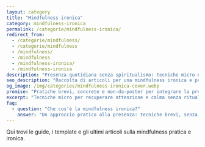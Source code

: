 ```yaml
---
layout: category
title: "Mindfulness ironica"
category: mindfulness-ironica
permalink: /categorie/mindfulness-ironica/
redirect_from:
  - /categorie/mindfulness/
  - /categorie/mindfulness
  - /mindfulness/
  - /mindfulness
  - /mindfulness-ironica/
  - /mindfulness-ironica
description: "Presenza quotidiana senza spiritualismo: tecniche micro e ironiche per recuperare attenzione nel lavoro."
seo_description: "Raccolta di articoli per una mindfulness ironica e pratica: esercizi rapidi e riflessioni per restare presenti senza trasformarsi in guru." 
og_image: /img/categories/mindfulness-ironica-cover.webp
promise: "Pratiche brevi, concrete e non-da-poster per integrare la presenza nella giornata di lavoro."
excerpt: "Tecniche micro per recuperare attenzione e calma senza rituali complicati."
faq:
  - question: "Che cos'è la mindfulness ironica?"
    answer: "Un approccio pratico alla presenza: tecniche brevi, senza spiritualismo zuccheroso."
---
```


Qui trovi le guide, i template e gli ultimi articoli sulla mindfulness pratica e ironica.
